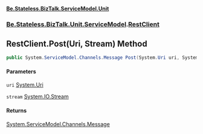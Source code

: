 #### [Be.Stateless.BizTalk.ServiceModel.Unit](README.md 'README')
### [Be.Stateless.BizTalk.Unit.ServiceModel](Be.Stateless.BizTalk.Unit.ServiceModel.md 'Be.Stateless.BizTalk.Unit.ServiceModel').[RestClient](RestClient.md 'Be.Stateless.BizTalk.Unit.ServiceModel.RestClient')

## RestClient.Post(Uri, Stream) Method

```csharp
public System.ServiceModel.Channels.Message Post(System.Uri uri, System.IO.Stream stream);
```
#### Parameters

<a name='Be.Stateless.BizTalk.Unit.ServiceModel.RestClient.Post(System.Uri,System.IO.Stream).uri'></a>

`uri` [System.Uri](https://docs.microsoft.com/en-us/dotnet/api/System.Uri 'System.Uri')

<a name='Be.Stateless.BizTalk.Unit.ServiceModel.RestClient.Post(System.Uri,System.IO.Stream).stream'></a>

`stream` [System.IO.Stream](https://docs.microsoft.com/en-us/dotnet/api/System.IO.Stream 'System.IO.Stream')

#### Returns
[System.ServiceModel.Channels.Message](https://docs.microsoft.com/en-us/dotnet/api/System.ServiceModel.Channels.Message 'System.ServiceModel.Channels.Message')